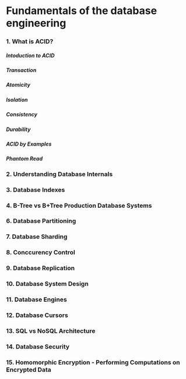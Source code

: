 # Fundamentals of the database engineering

### 1. What is ACID?

##### Intoduction to ACID

##### Transaction

##### Atomicity

##### Isolation

##### Consistency

##### Durability

##### ACID by Examples

##### Phantom Read

### 2. Understanding Database Internals

### 3. Database Indexes

### 4. B-Tree vs B+Tree Production Database Systems

### 6. Database Partitioning

### 7. Database Sharding

### 8. Conccurency Control

### 9. Database Replication

### 10. Database System Design

### 11. Database Engines

### 12. Database Cursors

### 13. SQL vs NoSQL Architecture

### 14. Database Security

### 15. Homomorphic Encryption - Performing Computations on Encrypted Data

